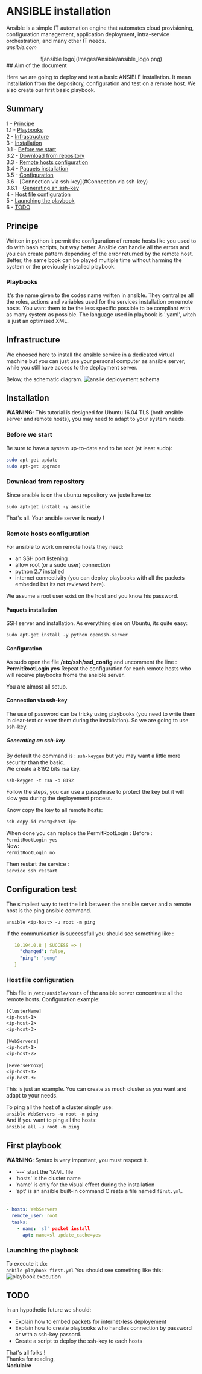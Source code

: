 # ANSIBLE installation


Ansible is a simple IT automation engine that automates cloud provisioning, configuration management, application deployment, intra-service orchestration, and many other IT needs.  
*ansible.com*  

<center>![ansible logo](Images/Ansible/ansible_logo.png)</center>
## Aim of the document

  Here we are going to deploy and test a basic ANSIBLE installation. It mean installation from the depository, configuration and test on a remote host. We also create our first basic playbook.

## Summary
1 - [Principe](#principe)  
1.1 - [Playbooks](#playbooks)  
2 - [Infrastructure](#infrastructure)    
3 - [Installation](#installation)  
3.1 - [Before we start](#before-we-start)  
3.2 - [Download from repository](#download-from-repository)   
3.3 - [Remote hosts configuration](#remote-hosts-configuration)  
3.4 - [Paquets installation](#paquets-installation)    
3.5 - [Configuration](#configuration)   
3.6 - [Connection via ssh-key](#Connection via ssh-key)      
3.6.1 - [Generating an ssh-key](#generating-an-ssh-key)   
4 - [Host file configuration](#host-file-configuration)    
5 - [Launching the playbook](#launching-the-playbook)  
6 - [TODO](#todo)  


## Principe

Written in python it permit the configuration of remote hosts like you used to do with bash scripts, but way better.
Ansible can handle all the errors and you can create pattern depending of the error returned by the remote host. Better, the same book can be played multiple time without harming the system or the previously installed playbook.

### Playbooks

It's the name given to the codes name written in ansible. They centralize all the roles, actions and variables used for the services installation on remote hosts. You want them to be the less specific possible to be compliant with as many system as possible.
The language used in playbook is '.yaml', witch is just an optimised XML.

## Infrastructure
We choosed here to install the ansible service in a dedicated virtual machine but you can just use your personal computer as ansible server, while you still have access to the deployment server.

Below, the schematic diagram.
![ansile deployement  schema](Images/Ansible/ansible_principe_schema.png)


## Installation

**WARNING**: This tutorial is designed for Ubuntu 16.04 TLS (both ansible server and remote hosts), you may need to adapt to your system needs.
### Before we start

Be sure to have a system up-to-date and to be root (at least sudo):
```bash
sudo apt-get update
sudo apt-get upgrade
```
### Download from repository
Since ansible is on the ubuntu repository we juste have to:
```
sudo apt-get install -y ansible
```
That's all. Your ansible server is ready !

### Remote hosts configuration

For ansible to work on remote hosts they need:
- an SSH port listening
- allow root (or a sudo user) connection
- python 2.7 installed
- internet connectivity (you can deploy playbooks with all the packets embeded but its not reviewed here).

We assume a root user exist on the host and you know his password.

#### Paquets installation
SSH server and installation. As everything else on Ubuntu, its quite easy:
```
sudo apt-get install -y python openssh-server
```

#### Configuration
As sudo open the file **/etc/ssh/ssd_config** and uncomment the line :  
 **PermitRootLogin yes**
Repeat the configuration for each remote hosts who will receive playbooks frome the ansible server.

You are almost all setup.

#### Connection via ssh-key
The use of password can be tricky using playbooks (you need to write them in clear-text or enter them during the installation). So we are going to use ssh-key.

##### Generating an ssh-key
By default the command is :
``` ssh-keygen ``` but you may want a little more security than the basic.  
We create a 8192 bits rsa key.
```
ssh-keygen -t rsa -b 8192
```
Follow the steps, you can use a passphrase to protect the key but it will slow you during the deployement process.

Know copy the key to all remote hosts:
```
ssh-copy-id root@<host-ip>
```

When done you can replace the PermitRootLogin :
Before :  
```PermitRootLogin yes ```  
Now:  
```PermitRootLogin no```

Then restart the service :  
``` service ssh restart ```

## Configuration test

The simpliest way to test the link between the ansible server and a remote host is the ping ansible command.
```
ansible <ip-host> -u root -m ping
```
If the communication is successfull you should see something like :
```yml
   10.194.0.8 | SUCCESS => {
     "changed": false,
     "ping": "pong"
   }
```     

### Host file configuration


 This file in ```/etc/ansible/hosts``` of the ansible server concentrate all the remote hosts.
 Configuration example:  
 ```
[ClusterName]
<ip-host-1>
<ip-host-2>
<ip-host-3>

[WebServers]
<ip-host-1>
<ip-host-2>

[ReverseProxy]
<ip-host-1>
<ip-host-3>
 ```
 This is just an example. You can create as much cluster as you want and adapt to your needs.

To ping all the host of a cluster simply use:  
``` ansible WebServers -u root -m ping ```  
And if you want to ping all the hosts:  
``` ansible all -u root -m ping ```  

## First playbook

**WARNING**: Syntax is very important, you must respect it.
- '---' start the YAML file
- 'hosts' is the cluster name
- 'name' is only for the visual effect during the installation
- 'apt' is an ansible built-in command
C
reate a file named ```first.yml```.

```yml
---
- hosts: WebServers
  remote_user: root
  tasks:
    - name: 'sl' packet install
      apt: name=sl update_cache=yes
```

### Launching the playbook
To execute it do:  
```anbile-playbook first.yml```
You should see something like this:
![playbook execution](Images/Ansible/ansible_deployement_playbook.png)


## TODO
In an hypothetic future we should:
- Explain how to embed packets for internet-less deployement
- Explain how to create playbooks who handles connection by password or with a ssh-key passord.
- Create a script to deploy the ssh-key to each hosts


That's all folks !  
Thanks for reading,  
**Nodulaire**

